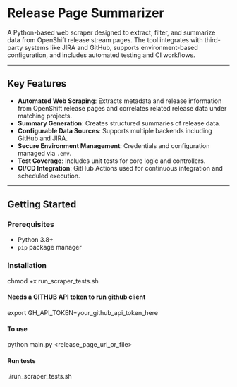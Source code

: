# Release Page Summarizer

A Python-based web scraper designed to extract, filter, and summarize data from OpenShift release stream pages. The tool integrates with third-party systems like JIRA and GitHub, supports environment-based configuration, and includes automated testing and CI workflows.

---

## Key Features

- **Automated Web Scraping**: Extracts metadata and release information from OpenShift release pages and correlates related release data under matching projects.
- **Summary Generation**: Creates structured summaries of release data.
- **Configurable Data Sources**: Supports multiple backends including GitHub and JIRA.
- **Secure Environment Management**: Credentials and configuration managed via `.env`.
- **Test Coverage**: Includes unit tests for core logic and controllers.
- **CI/CD Integration**: GitHub Actions used for continuous integration and scheduled execution.

---

## Getting Started

### Prerequisites

- Python 3.8+
- `pip` package manager

### Installation

chmod +x run_scraper_tests.sh

#### Needs a GITHUB API token to run github client
export GH_API_TOKEN=your_github_api_token_here

#### To use
python main.py <release_page_url_or_file>

#### Run tests
./run_scraper_tests.sh
